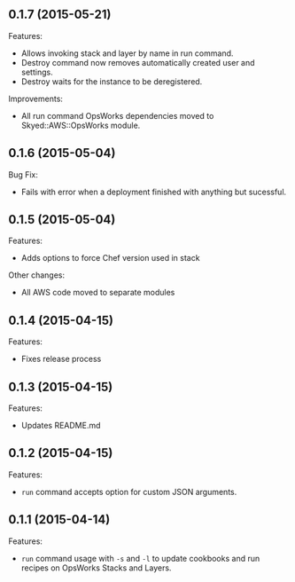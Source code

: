 ## 0.1.7 (2015-05-21)

Features:

  - Allows invoking stack and layer by name in run command.
  - Destroy command now removes automatically created user and settings.
  - Destroy waits for the instance to be deregistered.

Improvements:

  - All run command OpsWorks dependencies moved to Skyed::AWS::OpsWorks module.

## 0.1.6 (2015-05-04)

Bug Fix:

  - Fails with error when a deployment finished with anything but sucessful.

## 0.1.5 (2015-05-04)

Features:

  - Adds options to force Chef version used in stack

Other changes:

  - All AWS code moved to separate modules

## 0.1.4 (2015-04-15)

Features:

  - Fixes release process

## 0.1.3 (2015-04-15)

Features:

  - Updates README.md

## 0.1.2 (2015-04-15)

Features:

  - `run` command accepts option for custom JSON arguments.

## 0.1.1 (2015-04-14)

Features:

  - `run` command usage with `-s` and `-l` to update cookbooks and run recipes on OpsWorks Stacks and Layers.
